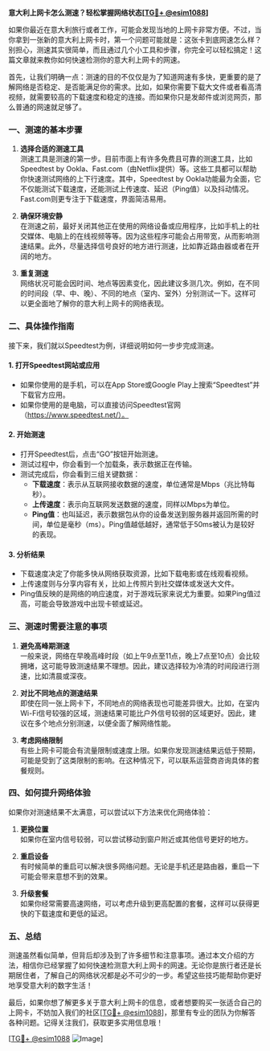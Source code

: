 **意大利上网卡怎么测速？轻松掌握网络状态[[TG💪+ @esim1088](https://t.me/s/esim1088)]**

如果你最近在意大利旅行或者工作，可能会发现当地的上网卡非常方便。不过，当你拿到一张新的意大利上网卡时，第一个问题可能就是：这张卡到底网速怎么样？别担心，测速其实很简单，而且通过几个小工具和步骤，你完全可以轻松搞定！这篇文章就来教你如何快速检测你的意大利上网卡的网速。

首先，让我们明确一点：测速的目的不仅仅是为了知道网速有多快，更重要的是了解网络是否稳定、是否能满足你的需求。比如，如果你需要下载大文件或者看高清视频，就需要较高的下载速度和稳定的连接。而如果你只是发邮件或浏览网页，那么普通的网速就足够了。

### **一、测速的基本步骤**

1. **选择合适的测速工具**  
   测速工具是测速的第一步。目前市面上有许多免费且可靠的测速工具，比如Speedtest by Ookla、Fast.com（由Netflix提供）等。这些工具都可以帮助你快速测试网络的上下行速度。其中，Speedtest by Ookla功能最为全面，它不仅能测试下载速度，还能测试上传速度、延迟（Ping值）以及抖动情况。Fast.com则更专注于下载速度，界面简洁易用。

2. **确保环境安静**  
   在测速之前，最好关闭其他正在使用的网络设备或应用程序，比如手机上的社交媒体、电脑上的在线视频等等。因为这些程序可能会占用带宽，从而影响测速结果。此外，尽量选择信号良好的地方进行测速，比如靠近路由器或者在开阔的地方。

3. **重复测速**  
   网络状况可能会因时间、地点等因素变化，因此建议多测几次。例如，在不同的时间段（早、中、晚）、不同的地点（室内、室外）分别测试一下。这样可以更全面地了解你的意大利上网卡的网络表现。

### **二、具体操作指南**

接下来，我们就以Speedtest为例，详细说明如何一步步完成测速。

#### **1. 打开Speedtest网站或应用**
   - 如果你使用的是手机，可以在App Store或Google Play上搜索“Speedtest”并下载官方应用。
   - 如果你使用的是电脑，可以直接访问Speedtest官网（https://www.speedtest.net/）。

#### **2. 开始测速**
   - 打开Speedtest后，点击“GO”按钮开始测速。
   - 测试过程中，你会看到一个加载条，表示数据正在传输。
   - 测试完成后，你会看到三组关键数据：
     - **下载速度**：表示从互联网接收数据的速度，单位通常是Mbps（兆比特每秒）。
     - **上传速度**：表示向互联网发送数据的速度，同样以Mbps为单位。
     - **Ping值**：也叫延迟，表示数据包从你的设备发送到服务器并返回所需的时间，单位是毫秒（ms）。Ping值越低越好，通常低于50ms被认为是较好的表现。

#### **3. 分析结果**
   - 下载速度决定了你能多快从网络获取资源，比如下载电影或在线观看视频。
   - 上传速度则与分享内容有关，比如上传照片到社交媒体或发送大文件。
   - Ping值反映的是网络的响应速度，对于游戏玩家来说尤为重要。如果Ping值过高，可能会导致游戏中出现卡顿或延迟。

### **三、测速时需要注意的事项**

1. **避免高峰期测速**  
   一般来说，网络在早晚高峰时段（如上午9点至11点，晚上7点至10点）会比较拥堵，这可能导致测速结果不理想。因此，建议选择较为冷清的时间段进行测速，比如清晨或深夜。

2. **对比不同地点的测速结果**  
   即使在同一张上网卡下，不同地点的网络表现也可能差异很大。比如，在室内Wi-Fi信号较强的区域，测速结果可能比户外信号较弱的区域更好。因此，建议在多个地点分别测速，以便全面了解网络性能。

3. **考虑网络限制**  
   有些上网卡可能会有流量限制或速度上限。如果你发现测速结果远低于预期，可能是受到了这类限制的影响。在这种情况下，可以联系运营商咨询具体的套餐规则。

### **四、如何提升网络体验**

如果你对测速结果不太满意，可以尝试以下方法来优化网络体验：

1. **更换位置**  
   如果你在室内信号较弱，可以尝试移动到窗户附近或其他信号更好的地方。

2. **重启设备**  
   有时候简单的重启可以解决很多网络问题。无论是手机还是路由器，重启一下可能会带来意想不到的效果。

3. **升级套餐**  
   如果你经常需要高速网络，可以考虑升级到更高配置的套餐，这样可以获得更快的下载速度和更低的延迟。

### **五、总结**

测速虽然看似简单，但背后却涉及到了许多细节和注意事项。通过本文介绍的方法，相信你已经掌握了如何快速检测意大利上网卡的网速。无论你是旅行者还是长期居住者，了解自己的网络状况都是必不可少的一步。希望这些技巧能帮助你更好地享受意大利的数字生活！

最后，如果你想了解更多关于意大利上网卡的信息，或者想要购买一张适合自己的上网卡，不妨加入我们的社区[[TG💪+ @esim1088](https://t.me/s/esim1088)]，那里有专业的团队为你解答各种问题。记得关注我们，获取更多实用信息哦！

[[TG💪+ @esim1088](https://t.me/s/esim1088) ![Image](https://i.postimg.cc/4NQfJmqS/Snipaste-2025-05-13-00-14-12.png)]